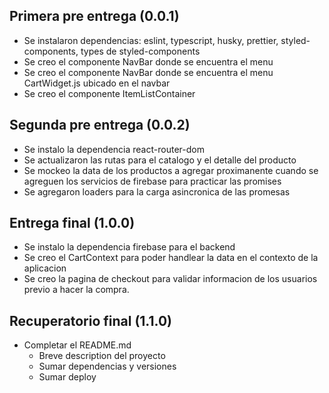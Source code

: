 ## Primera pre entrega (0.0.1)

- Se instalaron dependencias: eslint, typescript, husky, prettier, styled-components, types de styled-components
- Se creo el componente NavBar donde se encuentra el menu
- Se creo el componente NavBar donde se encuentra el menu CartWidget.js ubicado en el navbar
- Se creo el componente ItemListContainer

## Segunda pre entrega (0.0.2)

- Se instalo la dependencia react-router-dom
- Se actualizaron las rutas para el catalogo y el detalle del producto
- Se mockeo la data de los productos a agregar proximanente cuando se agreguen los servicios de firebase para practicar las promises
- Se agregaron loaders para la carga asincronica de las promesas

## Entrega final (1.0.0)

- Se instalo la dependencia firebase para el backend
- Se creo el CartContext para poder handlear la data en el contexto de la aplicacion
- Se creo la pagina de checkout para validar informacion de los usuarios previo a hacer la compra.

## Recuperatorio final (1.1.0)

- Completar el README.md
  - Breve description del proyecto
  - Sumar dependencias y versiones
  - Sumar deploy
